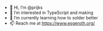 - 👋 Hi, I’m @prijks
- 👀 I’m interested in TypeScript and making
- 🌱 I’m currently learning how to solder better
- 📫 Reach me at https://www.esgeroth.org/

<!---
prijks/prijks is a ✨ special ✨ repository because its `README.md` (this file) appears on your GitHub profile.
You can click the Preview link to take a look at your changes.
--->
